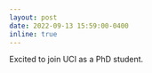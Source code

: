 ```yaml
---
layout: post
date: 2022-09-13 15:59:00-0400
inline: true
---
```


<!-- Our work on predicting cell fates using MARGARET is out. Checkout the preprint [here](https://www.biorxiv.org/content/10.1101/2021.10.22.465455v1) -->
Excited to join UCI as a PhD student.